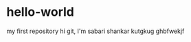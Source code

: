 # hello-world
my first repository
hi git,
            I'm sabari shankar 
            kutgkug ghbfwekjf